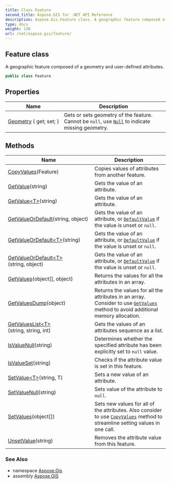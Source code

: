 ```yaml
---
title: Class Feature
second_title: Aspose.GIS for .NET API Reference
description: Aspose.Gis.Feature class. A geographic feature composed of a geometry and userdefined attributes
type: docs
weight: 130
url: /net/aspose.gis/feature/
---
```

## Feature class

A geographic feature composed of a geometry and user-defined attributes.

```csharp
public class Feature
```

## Properties

| Name | Description |
| --- | --- |
| [Geometry](../../aspose.gis/feature/geometry/) { get; set; } | Gets or sets geometry of the feature. Cannot be `null`, use [`Null`](../../aspose.gis.geometries/geometry/null/) to indicate missing geometry. |

## Methods

| Name | Description |
| --- | --- |
| [CopyValues](../../aspose.gis/feature/copyvalues/)(Feature) | Copies values of attributes from another feature. |
| [GetValue](../../aspose.gis/feature/getvalue/#getvalue)(string) | Gets the value of an attribute. |
| [GetValue&lt;T&gt;](../../aspose.gis/feature/getvalue/#getvalue_1)(string) | Gets the value of an attribute. |
| [GetValueOrDefault](../../aspose.gis/feature/getvalueordefault/#getvalueordefault)(string, object) | Gets the value of an attribute, or [`DefaultValue`](../featureattribute/defaultvalue/) if the value is unset or `null`. |
| [GetValueOrDefault&lt;T&gt;](../../aspose.gis/feature/getvalueordefault/#getvalueordefault_1)(string) | Gets the value of an attribute, or [`DefaultValue`](../featureattribute/defaultvalue/) if the value is unset or `null`. |
| [GetValueOrDefault&lt;T&gt;](../../aspose.gis/feature/getvalueordefault/#getvalueordefault_2)(string, object) | Gets the value of an attribute, or [`DefaultValue`](../featureattribute/defaultvalue/) if the value is unset or `null`. |
| [GetValues](../../aspose.gis/feature/getvalues/)(object[], object) | Returns the values for all the attributes in an array. |
| [GetValuesDump](../../aspose.gis/feature/getvaluesdump/)(object) | Returns the values for all the attributes in an array. Consider to use [`GetValues`](./getvalues/) method to avoid additional memory allocation. |
| [GetValuesList&lt;T&gt;](../../aspose.gis/feature/getvalueslist/)(string, string, int) | Gets the values of an attributes sequence as a list. |
| [IsValueNull](../../aspose.gis/feature/isvaluenull/)(string) | Determines whether the specified attribute has been explicitly set to `null` value. |
| [IsValueSet](../../aspose.gis/feature/isvalueset/)(string) | Checks if the attribute value is set in this feature. |
| [SetValue&lt;T&gt;](../../aspose.gis/feature/setvalue/)(string, T) | Sets a new value of an attribute. |
| [SetValueNull](../../aspose.gis/feature/setvaluenull/)(string) | Sets value of the attribute to `null`. |
| [SetValues](../../aspose.gis/feature/setvalues/)(object[]) | Sets new values for all of the attributes. Also consider to use [`CopyValues`](./copyvalues/) method to streamline setting values in one call. |
| [UnsetValue](../../aspose.gis/feature/unsetvalue/)(string) | Removes the attribute value from this feature. |

### See Also

* namespace [Aspose.Gis](../../aspose.gis/)
* assembly [Aspose.GIS](../../)


